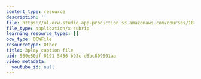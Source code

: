 ```yaml
---
content_type: resource
description: ''
file: https://ol-ocw-studio-app-production.s3.amazonaws.com/courses/18-06sc-linear-algebra-fall-2011/560e50df01915456b93cd6bc809601aa_Go2aLo7ZOlU.vtt
file_type: application/x-subrip
learning_resource_types: []
ocw_type: OCWFile
resourcetype: Other
title: 3play caption file
uid: 560e50df-0191-5456-b93c-d6bc809601aa
video_metadata:
  youtube_id: null
---
```

